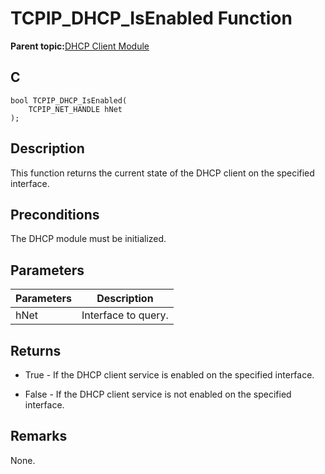 # TCPIP\_DHCP\_IsEnabled Function

**Parent topic:**[DHCP Client Module](GUID-9356D53B-4F42-4E1E-B051-90F7C4D448E6.md)

## C

```
bool TCPIP_DHCP_IsEnabled(
    TCPIP_NET_HANDLE hNet
);
```

## Description

This function returns the current state of the DHCP client on the specified interface.

## Preconditions

The DHCP module must be initialized.

## Parameters

|Parameters|Description|
|----------|-----------|
|hNet|Interface to query.|

## Returns

-   True - If the DHCP client service is enabled on the specified interface.

-   False - If the DHCP client service is not enabled on the specified interface.


## Remarks

None.

